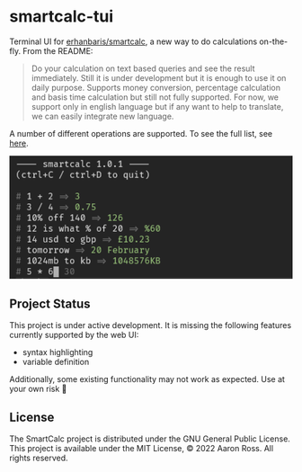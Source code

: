 # smartcalc-tui

Terminal UI for [erhanbaris/smartcalc](https://github.com/erhanbaris/smartcalc),
a new way to do calculations on-the-fly. From the README:

> Do your calculation on text based queries and see the result immediately.
> Still it is under development but it is enough to use it on daily purpose.
> Supports money conversion, percentage calculation and basis time calculation
> but still not fully supported. For now, we support only in english language
> but if any want to help to translate, we can easily integrate new language.

A number of different operations are supported. To see the full list, see
[here](https://github.com/erhanbaris/smartcalc).

![tui-screenshot](./assets/tui.png)

## Project Status

This project is under active development. It is missing the following features
currently supported by the web UI:

- syntax highlighting
- variable definition

Additionally, some existing functionality may not work as expected. Use at your
own risk :slightly_smiling_face:

## License

The SmartCalc project is distributed under the GNU General Public License. This
project is available under the MIT License, &copy; 2022 Aaron Ross. All rights
reserved.
